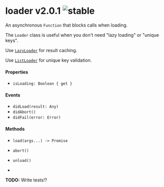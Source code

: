 
# loader v2.0.1 ![stable](https://img.shields.io/badge/stability-stable-4EBA0F.svg?style=flat)

An asynchronous `Function` that blocks calls when loading.

The `Loader` class is useful when you don't need "lazy loading" or "unique keys".

Use [`LazyLoader`](http://github.com/aleclarson/lazy-loader) for result caching.

Use [`ListLoader`](http://github.com/aleclarson/list-loader) for unique key validation.

#### Properties

- `isLoading: Boolean { get }`

#### Events

- `didLoad(result: Any)`
- `didAbort()`
- `didFail(error: Error)`

#### Methods

- `load(args...) -> Promise`
- `abort()`
- `unload()`

-

**TODO:** Write tests!?
